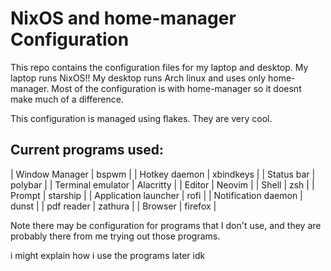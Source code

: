 # NixOS and home-manager Configuration

This repo contains the configuration files for my laptop and desktop.
My laptop runs NixOS!!
My desktop runs Arch linux and uses only home-manager. Most of the configuration is with home-manager so it doesnt make much of a difference.

This configuration is managed using flakes. They are very cool.

## Current programs used:
| Window Manager       | bspwm     |
| Hotkey daemon        | xbindkeys |
| Status bar           | polybar   |
| Terminal emulator    | Alacritty |
| Editor               | Neovim    |
| Shell                | zsh       |
| Prompt               | starship  |
| Application launcher | rofi      |
| Notification daemon  | dunst     |
| pdf reader           | zathura   |
| Browser              | firefox   |

Note there may be configuration for programs that I don't use, and they are probably there from me trying out those programs.

i might explain how i use the programs later idk
